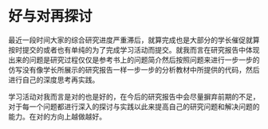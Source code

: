 # 好与对再探讨

最近一段时间大家的综合研究进度严重滞后，就算完成也是大部分的学长催促就算按时提交的或者也有单纯的为了完成学习活动而提交。就我而言在研究报告中体现出来的问题是研究过程仅仅是参考书上的问题简介然后按照问题来进行一步一步的仿写没有像学长所展示的研究报告一样一步一步的分析教材中所提供的代码，然后进行自己的深度思考再实践。

学习活动对我而言是对的也是好的，在今后的研究报告中会尽量摒弃前期的不足，对于每一个问题都进行深入的探讨与实践以此来提高自己的研究问题和解决问题的能力。在对的方向上越做越好。